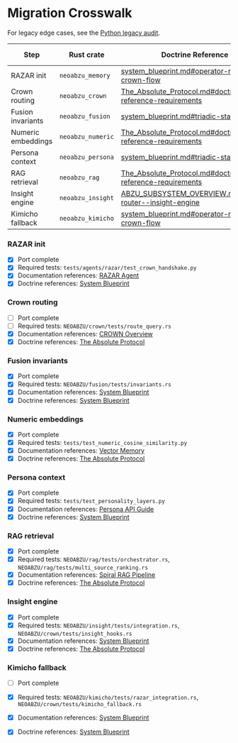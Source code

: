 # Migration Crosswalk

For legacy edge cases, see the [Python legacy audit](python_legacy_audit.md).

| Step | Rust crate | Doctrine Reference | Remaining Python dependencies |
|------|------------|--------------------|--------------------------------|
| RAZAR init | `neoabzu_memory` | [system_blueprint.md#operator-razar-crown-flow](system_blueprint.md#operator-razar-crown-flow) | `razar/boot_orchestrator.py` |
| Crown routing | `neoabzu_crown` | [The_Absolute_Protocol.md#doctrine-reference-requirements](The_Absolute_Protocol.md#doctrine-reference-requirements) | — |
| Fusion invariants | `neoabzu_fusion` | [system_blueprint.md#triadic-stack](system_blueprint.md#triadic-stack) | — |
| Numeric embeddings | `neoabzu_numeric` | [The_Absolute_Protocol.md#doctrine-reference-requirements](The_Absolute_Protocol.md#doctrine-reference-requirements) | — |
| Persona context | `neoabzu_persona` | [system_blueprint.md#triadic-stack](system_blueprint.md#triadic-stack) | — |
| RAG retrieval | `neoabzu_rag` | [The_Absolute_Protocol.md#doctrine-reference-requirements](The_Absolute_Protocol.md#doctrine-reference-requirements) | `rag/orchestrator.py` |
| Insight engine | `neoabzu_insight` | [ABZU_SUBSYSTEM_OVERVIEW.md#crown-router--insight-engine](ABZU_SUBSYSTEM_OVERVIEW.md#crown-router--insight-engine) | — |
| Kimicho fallback | `neoabzu_kimicho` | [system_blueprint.md#operator-razar-crown-flow](system_blueprint.md#operator-razar-crown-flow) | — |

### RAZAR init
- [x] Port complete
- [x] Required tests: `tests/agents/razar/test_crown_handshake.py`
- [x] Documentation references: [RAZAR Agent](RAZAR_AGENT.md#migration-crosswalk)
- [x] Doctrine references: [System Blueprint](system_blueprint.md#razar–crown–kimi-cho-migration)

### Crown routing
- [ ] Port complete
- [ ] Required tests: `NEOABZU/crown/tests/route_query.rs`
- [x] Documentation references: [CROWN Overview](CROWN_OVERVIEW.md#migration-crosswalk)
- [x] Doctrine references: [The Absolute Protocol](The_Absolute_Protocol.md#migration-crosswalk-references)

### Fusion invariants
- [x] Port complete
- [x] Required tests: `NEOABZU/fusion/tests/invariants.rs`
- [x] Documentation references: [System Blueprint](system_blueprint.md#fusion-invariants)
- [x] Doctrine references: [System Blueprint](system_blueprint.md#fusion-invariants)

### Numeric embeddings
- [x] Port complete
- [x] Required tests: `tests/test_numeric_cosine_similarity.py`
- [x] Documentation references: [Vector Memory](vector_memory.md#migration-crosswalk)
- [x] Doctrine references: [The Absolute Protocol](The_Absolute_Protocol.md#migration-crosswalk-references)

### Persona context
- [x] Port complete
- [x] Required tests: `tests/test_personality_layers.py`
- [x] Documentation references: [Persona API Guide](persona_api_guide.md#migration-crosswalk)
- [x] Doctrine references: [System Blueprint](system_blueprint.md)

### RAG retrieval
- [x] Port complete
- [x] Required tests: `NEOABZU/rag/tests/orchestrator.rs`, `NEOABZU/rag/tests/multi_source_ranking.rs`
- [x] Documentation references: [Spiral RAG Pipeline](rag_pipeline.md#migration-crosswalk)
- [x] Doctrine references: [The Absolute Protocol](The_Absolute_Protocol.md#migration-crosswalk-references)

### Insight engine
- [x] Port complete
- [x] Required tests: `NEOABZU/insight/tests/integration.rs`, `NEOABZU/crown/tests/insight_hooks.rs`
- [x] Documentation references: [System Blueprint](system_blueprint.md#floor-6-insight-observatory)
- [x] Doctrine references: [The Absolute Protocol](The_Absolute_Protocol.md#migration-crosswalk-references)

### Kimicho fallback
- [ ] Port complete
- [x] Required tests: `NEOABZU/kimicho/tests/razar_integration.rs`, `NEOABZU/crown/tests/kimicho_fallback.rs`
- [x] Documentation references: [System Blueprint](system_blueprint.md#razar–crown–kimi-cho-migration)
- [x] Doctrine references: [System Blueprint](system_blueprint.md#razar–crown–kimi-cho-migration)

